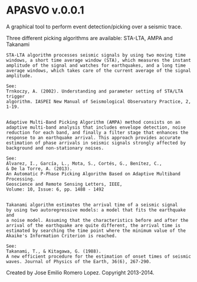 
# APASVO v.0.0.1

A graphical tool to perform event detection/picking over a seismic trace.

Three different picking algorithms are available: STA-LTA, AMPA and Takanami


    STA-LTA algorithm processes seismic signals by using two moving time
    windows, a short time average window (STA), which measures the instant
    amplitude of the signal and watches for earthquakes, and a long time
    average windows, which takes care of the current average of the signal
    amplitude.

    See:
    Trnkoczy, A. (2002). Understanding and parameter setting of STA/LTA trigger
    algorithm. IASPEI New Manual of Seismological Observatory Practice, 2, 1-19.


    Adaptive Multi-Band Picking Algorithm (AMPA) method consists on an
    adaptive multi-band analysis that includes envelope detection, noise
    reduction for each band, and finally a filter stage that enhances the
    response to an earthquake arrival. This approach provides accurate
    estimation of phase arrivals in seismic signals strongly affected by
    background and non-stationary noises.
    
    See:
    Álvarez, I., García, L., Mota, S., Cortés, G., Benítez, C.,
    & De la Torre, A. (2013).
    An Automatic P-Phase Picking Algorithm Based on Adaptive Multiband Processing.
    Geoscience and Remote Sensing Letters, IEEE,
    Volume: 10, Issue: 6, pp. 1488 - 1492


    Takanami algorithm estimates the arrival time of a seismic signal
    by using two autoregressive models: a model that fits the earthquake and
    a noise model. Assuming that the characteristics before and after the
    arrival of the earthquake are quite different, the arrival time is
    estimated by searching the time point where the minimum value of the
    Akaike's Information Criterion is reached.

    See:
    Takanami, T., & Kitagawa, G. (1988).
    A new efficient procedure for the estimation of onset times of seismic
    waves. Journal of Physics of the Earth, 36(6), 267-290.


Created by Jose Emilio Romero Lopez.
Copyright 2013-2014.
